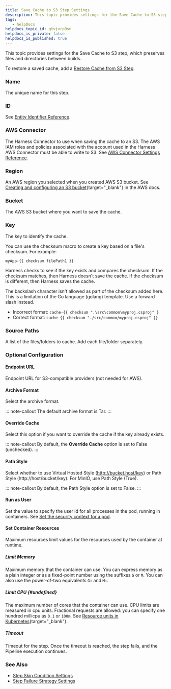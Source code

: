 ```yaml
---
title: Save Cache to S3 Step Settings
description: This topic provides settings for the Save Cache to S3 step.
tags: 
   - helpDocs
helpdocs_topic_id: qtvjvrp9sn
helpdocs_is_private: false
helpdocs_is_published: true
---
```


This topic provides settings for the Save Cache to S3 step, which
preserves files and directories between builds.

To restore a saved cache, add a [Restore Cache from S3
Step](restore-cache-from-s-3-step-settings.md).

### Name

The unique name for this step.

### ID

See [Entity Identifier
Reference](https://docs.harness.io/article/li0my8tcz3-entity-identifier-reference).

### AWS Connector

The Harness Connector to use when saving the cache to an S3. The AWS IAM
roles and policies associated with the account used in the Harness AWS
Connector must be able to write to S3. See [AWS Connector Settings
Reference](https://newdocs.helpdocs.io/article/m5vkql35ca-aws-connector-settings-reference).

### Region

An AWS region you selected when you created AWS S3 bucket. See [Creating
and configuring an S3
bucket](https://docs.aws.amazon.com/AmazonS3/latest/user-guide/create-configure-bucket.html){target="_blank"}
in the AWS docs.

### Bucket

The AWS S3 bucket where you want to save the cache.

### Key

The key to identify the cache.

You can use the checksum macro to create a key based on a file's
checksum. For example:

`myApp-{{ checksum filePath1 }}`

Harness checks to see if the key exists and compares the checksum. If
the checksum matches, then Harness doesn\'t save the cache. If the
checksum is different, then Harness saves the cache.

The backslash character isn\'t allowed as part of the checksum added
here. This is a limitation of the Go language (golang) template. Use a
forward slash instead.

-   Incorrect format: `cache-{{ checksum ".\src\common\myproj.csproj" }`
-   Correct format: `cache-{{ checksum "./src/common/myproj.csproj" }}`

### Source Paths

A list of the files/folders to cache. Add each file/folder separately.

### Optional Configuration

#### Endpoint URL

Endpoint URL for S3-compatible providers (not needed for AWS).

#### Archive Format

Select the archive format.

::: note-callout
The default archive format is Tar.
:::

#### Override Cache

Select this option if you want to override the cache if the key already
exists.

::: note-callout
By default, the **Override Cache** option is set to False (unchecked).
:::

#### Path Style

Select whether to use Virtual Hosted Style (http://bucket.host/key) or
Path Style (http://host/bucket/key). For MinIO, use Path Style (True).

::: note-callout
By default, the Path Style option is set to False.
:::

#### Run as User

Set the value to specify the user id for all processes in the pod,
running in containers. See [Set the security context for a
pod](https://kubernetes.io/docs/tasks/configure-pod-container/security-context/#set-the-security-context-for-a-pod).

#### Set Container Resources

Maximum resources limit values for the resources used by the container
at runtime.

##### Limit Memory

Maximum memory that the container can use. You can express memory as a
plain integer or as a fixed-point number using the suffixes `G` or `M`.
You can also use the power-of-two equivalents `Gi` and `Mi`.

##### Limit CPU {#undefined}

The maximum number of cores that the container can use. CPU limits are
measured in cpu units. Fractional requests are allowed: you can specify
one hundred millicpu as `0.1` or `100m`. See [Resource units in
Kubernetes](https://kubernetes.io/docs/concepts/configuration/manage-resources-containers/#resource-units-in-kubernetes){target="_blank"}.

##### Timeout

Timeout for the step. Once the timeout is reached, the step fails, and
the Pipeline execution continues.

### See Also

-   [Step Skip Condition
    Settings](https://docs.harness.io/article/i36ibenkq2-step-skip-condition-settings)
-   [Step Failure Strategy
    Settings](https://docs.harness.io/article/htrur23poj-step-failure-strategy-settings)
